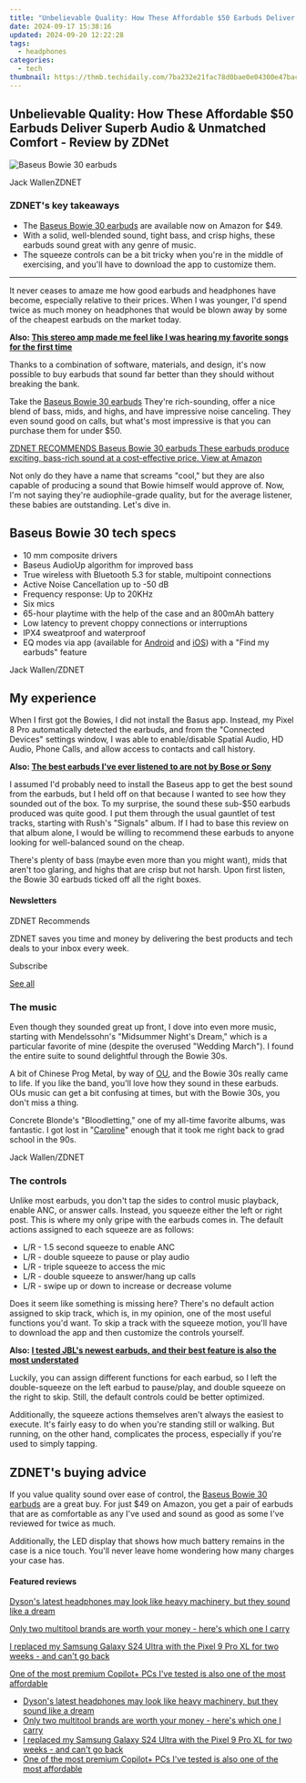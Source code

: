 ```yaml
---
title: "Unbelievable Quality: How These Affordable $50 Earbuds Deliver Superb Audio & Unmatched Comfort - Review by ZDNet"
date: 2024-09-17 15:38:16
updated: 2024-09-20 12:22:28
tags:
  - headphones
categories:
  - tech
thumbnail: https://thmb.techidaily.com/7ba232e21fac78d0bae0e04300e47bac8679a7f9cd2328362771972e45a8c12a.jpg
---
```


## Unbelievable Quality: How These Affordable $50 Earbuds Deliver Superb Audio & Unmatched Comfort - Review by ZDNet

![Baseus Bowie 30 earbuds](https://www.zdnet.com/a/img/resize/a7959c6f93c2d2b4c0e4d70cc62557c99aebe7ee/2024/07/23/709e4f22-310a-4385-a505-0209b92d9010/bowie30hero.jpg?auto=webp&width=1280)

Jack WallenZDNET

### ZDNET's key takeaways

* The [Baseus Bowie 30 earbuds](https://buy.geni.us/Proxy.ashx?TSID=368250&GR%5FURL=https%3A%2F%2Fwww.amazon.com%2FBaseus-Cancelling-Sound-50dB-Multipoint-Customizd-Bowie%2Fdp%2FB0CZ8FT6TD%2F%3Ftag%3Dzd-buy-button-20%26ascsubtag%3D%5F%5FCOM%5FCLICK%5FID%5F%5F%7C365339e6-256e-4241-87df-8f6954c0ea3a%7Cdtp&dtb=1) are available now on Amazon for $49.
* With a solid, well-blended sound, tight bass, and crisp highs, these earbuds sound great with any genre of music.
* The squeeze controls can be a bit tricky when you're in the middle of exercising, and you'll have to download the app to customize them.

---

It never ceases to amaze me how good earbuds and headphones have become, especially relative to their prices. When I was younger, I'd spend twice as much money on headphones that would be blown away by some of the cheapest earbuds on the market today. 

**Also: [This stereo amp made me feel like I was hearing my favorite songs for the first time](https://www.zdnet.com/home-and-office/home-entertainment/this-stereo-amp-made-me-feel-like-i-was-hearing-my-favorite-songs-for-the-first-time/)**

Thanks to a combination of software, materials, and design, it's now possible to buy earbuds that sound far better than they should without breaking the bank.   
  
Take the [Baseus Bowie 30 earbuds](https://buy.geni.us/Proxy.ashx?TSID=368250&GR%5FURL=https%3A%2F%2Fwww.amazon.com%2FBaseus-Cancelling-Sound-50dB-Multipoint-Customizd-Bowie%2Fdp%2FB0CZ8FT6TD%2F%3Ftag%3Dzd-buy-button-20%26ascsubtag%3D%5F%5FCOM%5FCLICK%5FID%5F%5F%7C365339e6-256e-4241-87df-8f6954c0ea3a%7Cdtp&dtb=1) They're rich-sounding, offer a nice blend of bass, mids, and highs, and have impressive noise canceling. They even sound good on calls, but what's most impressive is that you can purchase them for under $50\. 

[ZDNET RECOMMENDS Baseus Bowie 30 earbuds These earbuds produce exciting, bass-rich sound at a cost-effective price. View at Amazon](https://buy.geni.us/Proxy.ashx?TSID=368250&GR%5FURL=https%3A%2F%2Fwww.amazon.com%2FBaseus-Cancelling-Sound-50dB-Multipoint-Customizd-Bowie%2Fdp%2FB0CZ8FT6TD%2F%3Ftag%3Dzd-buy-button-20%26ascsubtag%3D%5F%5FCOM%5FCLICK%5FID%5F%5F%7C365339e6-256e-4241-87df-8f6954c0ea3a%7Cdtp&dtb=1)

Not only do they have a name that screams "cool," but they are also capable of producing a sound that Bowie himself would approve of. Now, I'm not saying they're audiophile-grade quality, but for the average listener, these babies are outstanding. Let's dive in.

## Baseus Bowie 30 tech specs

* 10 mm composite drivers
* Baseus AudioUp algorithm for improved bass
* True wireless with Bluetooth 5.3 for stable, multipoint connections
* Active Noise Cancellation up to -50 dB
* Frequency response: Up to 20KHz
* Six mics
* 65-hour playtime with the help of the case and an 800mAh battery
* Low latency to prevent choppy connections or interruptions
* IPX4 sweatproof and waterproof
* EQ modes via app (available for [Android](https://play.google.com/store/apps/details?id=com.baseus.intelligent&hl=en%5FUS) and [iOS](https://play.google.com/store/apps/details?id=com.baseus.intelligent)) with a "Find my earbuds" feature

Jack Wallen/ZDNET

## My experience

When I first got the Bowies, I did not install the Basus app. Instead, my Pixel 8 Pro automatically detected the earbuds, and from the "Connected Devices" settings window, I was able to enable/disable Spatial Audio, HD Audio, Phone Calls, and allow access to contacts and call history.

**Also: [The best earbuds I've ever listened to are not by Bose or Sony](https://www.zdnet.com/article/the-best-earbuds-ive-ever-listened-to-are-not-by-bose-or-sony-and-80-off-for-prime-day/)**

I assumed I'd probably need to install the Baseus app to get the best sound from the earbuds, but I held off on that because I wanted to see how they sounded out of the box. To my surprise, the sound these sub-$50 earbuds produced was quite good. I put them through the usual gauntlet of test tracks, starting with Rush's "Signals" album. If I had to base this review on that album alone, I would be willing to recommend these earbuds to anyone looking for well-balanced sound on the cheap.

There's plenty of bass (maybe even more than you might want), mids that aren't too glaring, and highs that are crisp but not harsh. Upon first listen, the Bowie 30 earbuds ticked off all the right boxes.

#### Newsletters

ZDNET Recommends

ZDNET saves you time and money by delivering the best products and tech deals to your inbox every week.

 Subscribe

[See all](https://www.zdnet.com/newsletters/)

### The music

Even though they sounded great up front, I dove into even more music, starting with Mendelssohn's "Midsummer Night's Dream," which is a particular favorite of mine (despite the overused "Wedding March"). I found the entire suite to sound delightful through the Bowie 30s.

A bit of Chinese Prog Metal, by way of [OU](https://youtu.be/uoKL23zNg7w?si=yo6cH066lNsRIDa2), and the Bowie 30s really came to life. If you like the band, you'll love how they sound in these earbuds. OUs music can get a bit confusing at times, but with the Bowie 30s, you don't miss a thing.

Concrete Blonde's "Bloodletting," one of my all-time favorite albums, was fantastic. I got lost in "[Caroline](https://youtu.be/wlg91FG9m5Y?si=YdLuDzekJApxRzYW)" enough that it took me right back to grad school in the 90s.

Jack Wallen/ZDNET

### The controls

Unlike most earbuds, you don't tap the sides to control music playback, enable ANC, or answer calls. Instead, you squeeze either the left or right post. This is where my only gripe with the earbuds comes in. The default actions assigned to each squeeze are as follows: 

* L/R - 1.5 second squeeze to enable ANC
* L/R - double squeeze to pause or play audio
* L/R - triple squeeze to access the mic
* L/R - double squeeze to answer/hang up calls
* L/R - swipe up or down to increase or decrease volume

Does it seem like something is missing here? There's no default action assigned to skip track, which is, in my opinion, one of the most useful functions you'd want. To skip a track with the squeeze motion, you'll have to download the app and then customize the controls yourself. 

**Also: [I tested JBL's newest earbuds, and their best feature is also the most understated](https://www.zdnet.com/article/i-tested-jbls-newest-earbuds-and-their-best-feature-is-also-the-most-understated/)**

Luckily, you can assign different functions for each earbud, so I left the double-squeeze on the left earbud to pause/play, and double squeeze on the right to skip. Still, the default controls could be better optimized. 

Additionally, the squeeze actions themselves aren't always the easiest to execute. It's fairly easy to do when you're standing still or walking. But running, on the other hand, complicates the process, especially if you're used to simply tapping. 

## ZDNET's buying advice

If you value quality sound over ease of control, the [Baseus Bowie 30 earbuds](https://buy.geni.us/Proxy.ashx?TSID=368250&GR%5FURL=https%3A%2F%2Fwww.amazon.com%2FBaseus-Cancelling-Sound-50dB-Multipoint-Customizd-Bowie%2Fdp%2FB0CZ8FT6TD%2F%3Ftag%3Dzd-buy-button-20%26ascsubtag%3D%5F%5FCOM%5FCLICK%5FID%5F%5F%7C365339e6-256e-4241-87df-8f6954c0ea3a%7Cdtp&dtb=1) are a great buy. For just $49 on Amazon, you get a pair of earbuds that are as comfortable as any I've used and sound as good as some I've reviewed for twice as much. 

Additionally, the LED display that shows how much battery remains in the case is a nice touch. You'll never leave home wondering how many charges your case has.

#### Featured reviews

[Dyson's latest headphones may look like heavy machinery, but they sound like a dream](https://www.zdnet.com/article/i-tested-dysons-500-flagship-headphones-and-theyre-more-competitive-than-expected/ "Dyson's latest headphones may look like heavy machinery, but they sound like a dream")

[Only two multitool brands are worth your money - here's which one I carry](https://www.zdnet.com/article/only-two-multitool-brands-are-worth-your-money-heres-which-one-i-carry/ "Only two multitool brands are worth your money - here's which one I carry")

[I replaced my Samsung Galaxy S24 Ultra with the Pixel 9 Pro XL for two weeks - and can't go back](https://www.zdnet.com/article/i-replaced-my-samsung-galaxy-s24-ultra-with-the-pixel-9-pro-xl-for-two-weeks-and-cant-go-back/ "I replaced my Samsung Galaxy S24 Ultra with the Pixel 9 Pro XL for two weeks - and can't go back")

[One of the most premium Copilot+ PCs I've tested is also one of the most affordable](https://www.zdnet.com/article/one-of-the-most-premium-copilot-pcs-ive-tested-is-also-one-of-the-most-affordable/ "One of the most premium Copilot+ PCs I've tested is also one of the most affordable")

* [Dyson's latest headphones may look like heavy machinery, but they sound like a dream](https://www.zdnet.com/article/i-tested-dysons-500-flagship-headphones-and-theyre-more-competitive-than-expected/ "Dyson's latest headphones may look like heavy machinery, but they sound like a dream")
* [Only two multitool brands are worth your money - here's which one I carry](https://www.zdnet.com/article/only-two-multitool-brands-are-worth-your-money-heres-which-one-i-carry/ "Only two multitool brands are worth your money - here's which one I carry")
* [I replaced my Samsung Galaxy S24 Ultra with the Pixel 9 Pro XL for two weeks - and can't go back](https://www.zdnet.com/article/i-replaced-my-samsung-galaxy-s24-ultra-with-the-pixel-9-pro-xl-for-two-weeks-and-cant-go-back/ "I replaced my Samsung Galaxy S24 Ultra with the Pixel 9 Pro XL for two weeks - and can't go back")
* [One of the most premium Copilot+ PCs I've tested is also one of the most affordable](https://www.zdnet.com/article/one-of-the-most-premium-copilot-pcs-ive-tested-is-also-one-of-the-most-affordable/ "One of the most premium Copilot+ PCs I've tested is also one of the most affordable")

<ins class="adsbygoogle"
     style="display:block"
     data-ad-format="autorelaxed"
     data-ad-client="ca-pub-7571918770474297"
     data-ad-slot="1223367746"></ins>



<ins class="adsbygoogle"
     style="display:block"
     data-ad-client="ca-pub-7571918770474297"
     data-ad-slot="8358498916"
     data-ad-format="auto"
     data-full-width-responsive="true"></ins>
